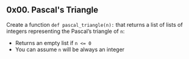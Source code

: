 ## 0x00. Pascal's Triangle

Create a function `def pascal_triangle(n):` that returns a list of lists of integers representing the Pascal’s triangle of `n`:
* Returns an empty list if `n <= 0`
* You can assume `n` will be always an integer

